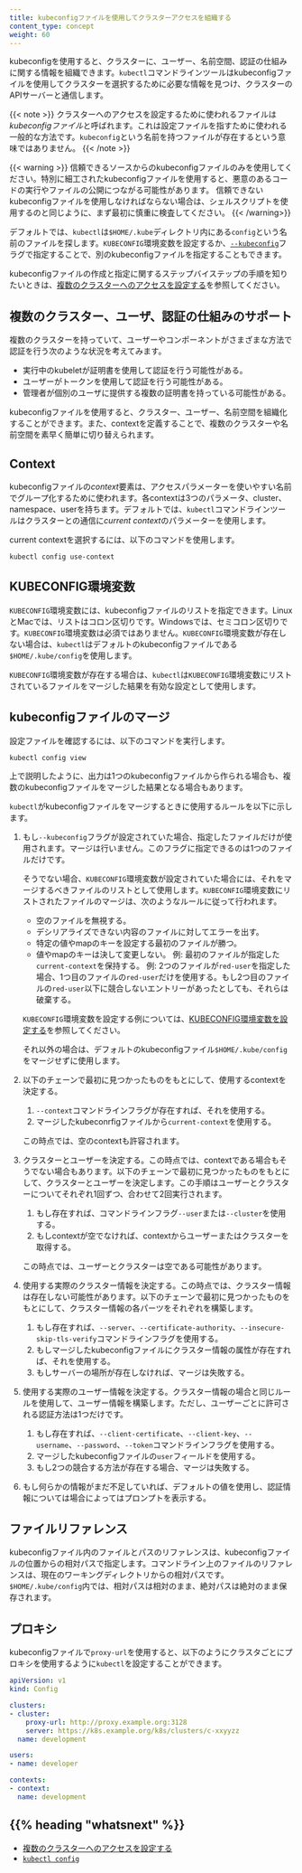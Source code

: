 ```yaml
---
title: kubeconfigファイルを使用してクラスターアクセスを組織する
content_type: concept
weight: 60
---
```


<!-- overview -->

kubeconfigを使用すると、クラスターに、ユーザー、名前空間、認証の仕組みに関する情報を組織できます。`kubectl`コマンドラインツールはkubeconfigファイルを使用してクラスターを選択するために必要な情報を見つけ、クラスターのAPIサーバーと通信します。

{{< note >}}
クラスターへのアクセスを設定するために使われるファイルは*kubeconfigファイル*と呼ばれます。これは設定ファイルを指すために使われる一般的な方法です。`kubeconfig`という名前を持つファイルが存在するという意味ではありません。
{{< /note >}}

{{< warning >}}
信頼できるソースからのkubeconfigファイルのみを使用してください。特別に細工されたkubeconfigファイルを使用すると、悪意のあるコードの実行やファイルの公開につながる可能性があります。
信頼できないkubeconfigファイルを使用しなければならない場合は、シェルスクリプトを使用するのと同じように、まず最初に慎重に検査してください。
{{< /warning>}}

デフォルトでは、`kubectl`は`$HOME/.kube`ディレクトリ内にある`config`という名前のファイルを探します。`KUBECONFIG`環境変数を設定するか、[`--kubeconfig`](/docs/reference/generated/kubectl/kubectl/)フラグで指定することで、別のkubeconfigファイルを指定することもできます。

kubeconfigファイルの作成と指定に関するステップバイステップの手順を知りたいときは、[複数のクラスターへのアクセスを設定する](/ja/docs/tasks/access-application-cluster/configure-access-multiple-clusters)を参照してください。

<!-- body -->

## 複数のクラスター、ユーザ、認証の仕組みのサポート

複数のクラスターを持っていて、ユーザーやコンポーネントがさまざまな方法で認証を行う次のような状況を考えてみます。

- 実行中のkubeletが証明書を使用して認証を行う可能性がある。
- ユーザーがトークンを使用して認証を行う可能性がある。
- 管理者が個別のユーザに提供する複数の証明書を持っている可能性がある。

kubeconfigファイルを使用すると、クラスター、ユーザー、名前空間を組織化することができます。また、contextを定義することで、複数のクラスターや名前空間を素早く簡単に切り替えられます。

## Context

kubeconfigファイルの*context*要素は、アクセスパラメーターを使いやすい名前でグループ化するために使われます。各contextは3つのパラメータ、cluster、namespace、userを持ちます。デフォルトでは、`kubectl`コマンドラインツールはクラスターとの通信に*current context*のパラメーターを使用します。

current contextを選択するには、以下のコマンドを使用します。

```
kubectl config use-context
```

## KUBECONFIG環境変数

`KUBECONFIG`環境変数には、kubeconfigファイルのリストを指定できます。LinuxとMacでは、リストはコロン区切りです。Windowsでは、セミコロン区切りです。`KUBECONFIG`環境変数は必須ではありません。`KUBECONFIG`環境変数が存在しない場合は、`kubectl`はデフォルトのkubeconfigファイルである`$HOME/.kube/config`を使用します。

`KUBECONFIG`環境変数が存在する場合は、`kubectl`は`KUBECONFIG`環境変数にリストされているファイルをマージした結果を有効な設定として使用します。

## kubeconfigファイルのマージ

設定ファイルを確認するには、以下のコマンドを実行します。

```shell
kubectl config view
```

上で説明したように、出力は1つのkubeconfigファイルから作られる場合も、複数のkubeconfigファイルをマージした結果となる場合もあります。

`kubectl`がkubeconfigファイルをマージするときに使用するルールを以下に示します。

1. もし`--kubeconfig`フラグが設定されていた場合、指定したファイルだけが使用されます。マージは行いません。このフラグに指定できるのは1つのファイルだけです。

   そうでない場合、`KUBECONFIG`環境変数が設定されていた場合には、それをマージするべきファイルのリストとして使用します。`KUBECONFIG`環境変数にリストされたファイルのマージは、次のようなルールに従って行われます。

   * 空のファイルを無視する。
   * デシリアライズできない内容のファイルに対してエラーを出す。
   * 特定の値やmapのキーを設定する最初のファイルが勝つ。
   * 値やmapのキーは決して変更しない。
     例: 最初のファイルが指定した`current-context`を保持する。
     例: 2つのファイルが`red-user`を指定した場合、1つ目のファイルの`red-user`だけを使用する。もし2つ目のファイルの`red-user`以下に競合しないエントリーがあったとしても、それらは破棄する。

   `KUBECONFIG`環境変数を設定する例については、[KUBECONFIG環境変数を設定する](/ja/docs/tasks/access-application-cluster/configure-access-multiple-clusters/#set-the-kubeconfig-environment-variable)を参照してください。

   それ以外の場合は、デフォルトのkubeconfigファイル`$HOME/.kube/config`をマージせずに使用します。

1. 以下のチェーンで最初に見つかったものをもとにして、使用するcontextを決定する。

    1. `--context`コマンドラインフラグが存在すれば、それを使用する。
    1. マージしたkubeconrfigファイルから`current-context`を使用する。

   この時点では、空のcontextも許容されます。

1. クラスターとユーザーを決定する。この時点では、contextである場合もそうでない場合もあります。以下のチェーンで最初に見つかったものをもとにして、クラスターとユーザーを決定します。この手順はユーザーとクラスターについてそれぞれ1回ずつ、合わせて2回実行されます。

   1. もし存在すれば、コマンドラインフラグ`--user`または`--cluster`を使用する。
   1. もしcontextが空でなければ、contextからユーザーまたはクラスターを取得する。

   この時点では、ユーザーとクラスターは空である可能性があります。

1. 使用する実際のクラスター情報を決定する。この時点では、クラスター情報は存在しない可能性があります。以下のチェーンで最初に見つかったものをもとにして、クラスター情報の各パーツをそれぞれを構築します。

   1. もし存在すれば、`--server`、`--certificate-authority`、`--insecure-skip-tls-verify`コマンドラインフラグを使用する。
   1. もしマージしたkubeconfigファイルにクラスター情報の属性が存在すれば、それを使用する。
   1. もしサーバーの場所が存在しなければ、マージは失敗する。

1. 使用する実際のユーザー情報を決定する。クラスター情報の場合と同じルールを使用して、ユーザー情報を構築します。ただし、ユーザーごとに許可される認証方法は1つだけです。

   1. もし存在すれば、`--client-certificate`、`--client-key`、`--username`、`--password`、`--token`コマンドラインフラグを使用する。
   1. マージしたkubeconfigファイルの`user`フィールドを使用する。
   1. もし2つの競合する方法が存在する場合、マージは失敗する。

1. もし何らかの情報がまだ不足していれば、デフォルトの値を使用し、認証情報については場合によってはプロンプトを表示する。

## ファイルリファレンス

kubeconfigファイル内のファイルとパスのリファレンスは、kubeconfigファイルの位置からの相対パスで指定します。コマンドライン上のファイルのリファレンスは、現在のワーキングディレクトリからの相対パスです。`$HOME/.kube/config`内では、相対パスは相対のまま、絶対パスは絶対のまま保存されます。

## プロキシ

kubeconfigファイルで`proxy-url`を使用すると、以下のようにクラスタごとにプロキシを使用するように`kubectl`を設定することができます。

```yaml
apiVersion: v1
kind: Config

clusters:
- cluster:
    proxy-url: http://proxy.example.org:3128
    server: https://k8s.example.org/k8s/clusters/c-xxyyzz
  name: development

users:
- name: developer

contexts:
- context:
  name: development
```


## {{% heading "whatsnext" %}}


* [複数のクラスターへのアクセスを設定する](/ja/docs/tasks/access-application-cluster/configure-access-multiple-clusters/)
* [`kubectl config`](/docs/reference/generated/kubectl/kubectl-commands#config)
